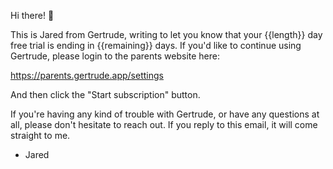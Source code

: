 Hi there! 👋

This is Jared from Gertrude, writing to let you know that your {{length}} day free trial
is ending in {{remaining}} days. If you'd like to continue using Gertrude, please login to
the parents website here:

https://parents.gertrude.app/settings

And then click the "Start subscription" button.

If you're having any kind of trouble with Gertrude, or have any questions at all, please
don't hesitate to reach out. If you reply to this email, it will come straight to me.

- Jared

